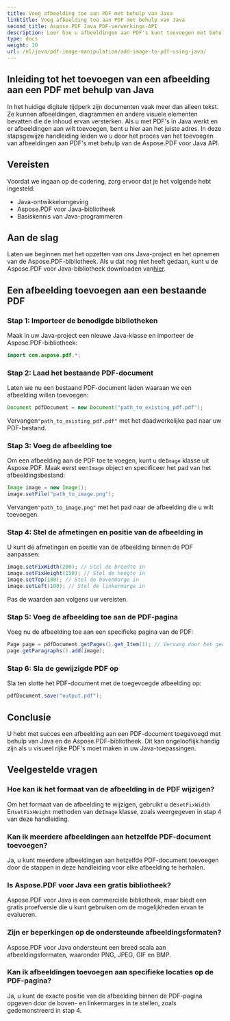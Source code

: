 ```yaml
---
title: Voeg afbeelding toe aan PDF met behulp van Java
linktitle: Voeg afbeelding toe aan PDF met behulp van Java
second_title: Aspose.PDF Java PDF-verwerkings-API
description: Leer hoe u afbeeldingen aan PDF's kunt toevoegen met behulp van Java met onze stapsgewijze handleiding. Verbeter uw PDF-documenten moeiteloos met visuals.
type: docs
weight: 10
url: /nl/java/pdf-image-manipulation/add-image-to-pdf-using-java/
---
```


## Inleiding tot het toevoegen van een afbeelding aan een PDF met behulp van Java

In het huidige digitale tijdperk zijn documenten vaak meer dan alleen tekst. Ze kunnen afbeeldingen, diagrammen en andere visuele elementen bevatten die de inhoud ervan versterken. Als u met PDF's in Java werkt en er afbeeldingen aan wilt toevoegen, bent u hier aan het juiste adres. In deze stapsgewijze handleiding leiden we u door het proces van het toevoegen van afbeeldingen aan PDF's met behulp van de Aspose.PDF voor Java API.

## Vereisten

Voordat we ingaan op de codering, zorg ervoor dat je het volgende hebt ingesteld:

- Java-ontwikkelomgeving
- Aspose.PDF voor Java-bibliotheek
- Basiskennis van Java-programmeren

## Aan de slag

Laten we beginnen met het opzetten van ons Java-project en het opnemen van de Aspose.PDF-bibliotheek. Als u dat nog niet heeft gedaan, kunt u de Aspose.PDF voor Java-bibliotheek downloaden van[hier](https://releases.aspose.com/pdf/java/).

## Een afbeelding toevoegen aan een bestaande PDF

### Stap 1: Importeer de benodigde bibliotheken

Maak in uw Java-project een nieuwe Java-klasse en importeer de Aspose.PDF-bibliotheek:

```java
import com.aspose.pdf.*;
```

### Stap 2: Laad het bestaande PDF-document

Laten we nu een bestaand PDF-document laden waaraan we een afbeelding willen toevoegen:

```java
Document pdfDocument = new Document("path_to_existing_pdf.pdf");
```

 Vervangen`"path_to_existing_pdf.pdf"` met het daadwerkelijke pad naar uw PDF-bestand.

### Stap 3: Voeg de afbeelding toe

 Om een afbeelding aan de PDF toe te voegen, kunt u de`Image` klasse uit Aspose.PDF. Maak eerst een`Image` object en specificeer het pad van het afbeeldingsbestand:

```java
Image image = new Image();
image.setFile("path_to_image.png");
```

 Vervangen`"path_to_image.png"` met het pad naar de afbeelding die u wilt toevoegen.

### Stap 4: Stel de afmetingen en positie van de afbeelding in

U kunt de afmetingen en positie van de afbeelding binnen de PDF aanpassen:

```java
image.setFixWidth(200); // Stel de breedte in
image.setFixHeight(150); // Stel de hoogte in
image.setTop(100); // Stel de bovenmarge in
image.setLeft(100); // Stel de linkermarge in
```

Pas de waarden aan volgens uw vereisten.

### Stap 5: Voeg de afbeelding toe aan de PDF-pagina

Voeg nu de afbeelding toe aan een specifieke pagina van de PDF:

```java
Page page = pdfDocument.getPages().get_Item(1); // Vervang door het gewenste paginanummer
page.getParagraphs().add(image);
```

### Stap 6: Sla de gewijzigde PDF op

Sla ten slotte het PDF-document met de toegevoegde afbeelding op:

```java
pdfDocument.save("output.pdf");
```

## Conclusie

U hebt met succes een afbeelding aan een PDF-document toegevoegd met behulp van Java en de Aspose.PDF-bibliotheek. Dit kan ongelooflijk handig zijn als u visueel rijke PDF's moet maken in uw Java-toepassingen.

## Veelgestelde vragen

### Hoe kan ik het formaat van de afbeelding in de PDF wijzigen?

 Om het formaat van de afbeelding te wijzigen, gebruikt u de`setFixWidth` En`setFixHeight` methoden van de`Image` klasse, zoals weergegeven in stap 4 van deze handleiding.

### Kan ik meerdere afbeeldingen aan hetzelfde PDF-document toevoegen?

Ja, u kunt meerdere afbeeldingen aan hetzelfde PDF-document toevoegen door de stappen in deze handleiding voor elke afbeelding te herhalen.

### Is Aspose.PDF voor Java een gratis bibliotheek?

Aspose.PDF voor Java is een commerciële bibliotheek, maar biedt een gratis proefversie die u kunt gebruiken om de mogelijkheden ervan te evalueren.

### Zijn er beperkingen op de ondersteunde afbeeldingsformaten?

Aspose.PDF voor Java ondersteunt een breed scala aan afbeeldingsformaten, waaronder PNG, JPEG, GIF en BMP.

### Kan ik afbeeldingen toevoegen aan specifieke locaties op de PDF-pagina?

Ja, u kunt de exacte positie van de afbeelding binnen de PDF-pagina opgeven door de boven- en linkermarges in te stellen, zoals gedemonstreerd in stap 4.